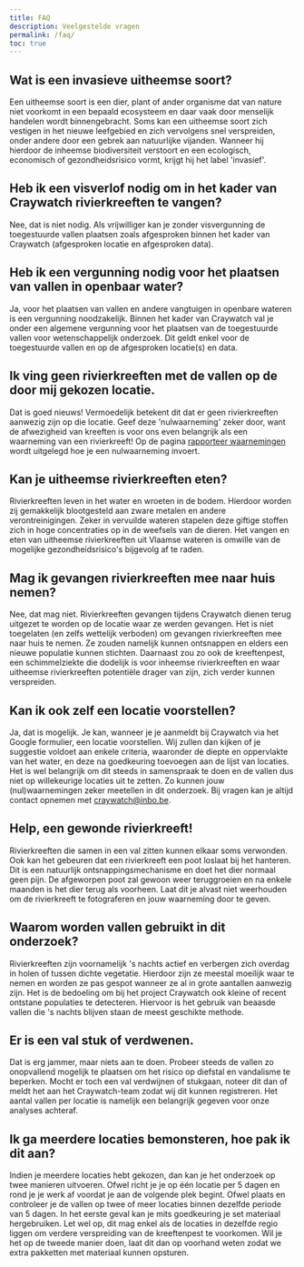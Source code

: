 ```yaml
---
title: FAQ
description: Veelgestelde vragen
permalink: /faq/
toc: true
---
```


## Wat is een invasieve uitheemse soort?

Een uitheemse soort is een dier, plant of ander organisme dat van nature niet voorkomt in een bepaald ecosysteem en daar vaak door menselijk handelen wordt binnengebracht. Soms kan een uitheemse soort zich vestigen in het nieuwe leefgebied en zich vervolgens snel verspreiden, onder andere door een gebrek aan natuurlijke vijanden. Wanneer hij hierdoor de inheemse biodiversiteit verstoort en een ecologisch, economisch of gezondheidsrisico vormt, krijgt hij het label 'invasief'.

## Heb ik een visverlof nodig om in het kader van Craywatch rivierkreeften te vangen?

Nee, dat is niet nodig. Als vrijwilliger kan je zonder visvergunning de toegestuurde vallen plaatsen zoals afgesproken binnen het kader van Craywatch (afgesproken locatie en afgesproken data).

## Heb ik een vergunning nodig voor het plaatsen van vallen in openbaar water?

Ja, voor het plaatsen van vallen en andere vangtuigen in openbare wateren is een vergunning noodzakelijk. Binnen het kader van Craywatch val je onder een algemene vergunning voor het plaatsen van de toegestuurde vallen voor wetenschappelijk onderzoek. Dit geldt enkel voor de toegestuurde vallen en op de afgesproken locatie(s) en data.

## Ik ving geen rivierkreeften met de vallen op de door mij gekozen locatie.

Dat is goed nieuws! Vermoedelijk betekent dit dat er geen rivierkreeften aanwezig zijn op die locatie. Geef deze 'nulwaarneming' zeker door, want de afwezigheid van kreeften is voor ons even belangrijk als een waarneming van een rivierkreeft! Op de pagina [rapporteer waarnemingen](/waarnemingen/) wordt uitgelegd hoe je een nulwaarneming invoert.

## Kan je uitheemse rivierkreeften eten? 

Rivierkreeften leven in het water en wroeten in de bodem. Hierdoor worden zij gemakkelijk blootgesteld aan zware metalen en andere verontreinigingen. Zeker in vervuilde wateren stapelen deze giftige stoffen zich in hoge concentraties op in de weefsels van de dieren. Het vangen en eten van uitheemse rivierkreeften uit Vlaamse wateren is omwille van de mogelijke gezondheidsrisico's bijgevolg af te raden.

## Mag ik gevangen rivierkreeften mee naar huis nemen?

Nee, dat mag niet. Rivierkreeften gevangen tijdens Craywatch dienen terug uitgezet te worden op de locatie waar ze werden gevangen. Het is niet toegelaten (en zelfs wettelijk verboden) om gevangen rivierkreeften mee naar huis te nemen. Ze zouden namelijk kunnen ontsnappen en elders een nieuwe populatie kunnen stichten. Daarnaast zou zo ook de kreeftenpest,  een schimmelziekte die dodelijk is voor inheemse rivierkreeften en waar uitheemse rivierkreeften potentiële drager van zijn, zich verder kunnen verspreiden.

## Kan ik ook zelf een locatie voorstellen?

Ja, dat is mogelijk. Je kan, wanneer je je aanmeldt bij Craywatch via het Google formulier, een locatie voorstellen. Wij zullen dan kijken of je suggestie voldoet aan enkele criteria, waaronder de diepte en oppervlakte van het water,  en deze na goedkeuring toevoegen aan de lijst van locaties. Het is wel belangrijk om dit steeds in samenspraak te doen en de vallen dus niet op willekeurige locaties uit te zetten. Zo kunnen jouw (nul)waarnemingen zeker meetellen in dit onderzoek. Bij vragen kan je altijd contact opnemen met <craywatch@inbo.be>.

## Help, een gewonde rivierkreeft!

Rivierkreeften die samen in een val zitten kunnen elkaar soms verwonden. Ook kan het gebeuren dat een rivierkreeft een poot loslaat bij het hanteren. Dit is een natuurlijk ontsnappingsmechanisme en doet het dier normaal geen pijn. De afgeworpen poot zal gewoon weer teruggroeien en na enkele maanden is het dier terug als voorheen. Laat dit je alvast niet weerhouden om de rivierkreeft te fotograferen en jouw waarneming door te geven.

## Waarom worden vallen gebruikt in dit onderzoek?

Rivierkreeften zijn voornamelijk 's nachts actief en verbergen zich overdag in holen of tussen dichte vegetatie. Hierdoor zijn ze meestal moeilijk waar te nemen en worden ze pas gespot wanneer ze al in grote aantallen aanwezig zijn. Het is de bedoeling om bij het project Craywatch ook kleine of recent ontstane populaties te detecteren. Hiervoor is het gebruik van beaasde vallen die 's nachts blijven staan de meest geschikte methode.

## Er is een val stuk of verdwenen.

Dat is erg jammer, maar niets aan te doen. Probeer steeds de vallen zo onopvallend mogelijk te plaatsen om het risico op diefstal en vandalisme te beperken. Mocht er toch een val verdwijnen of stukgaan, noteer dit dan of meldt het aan het Craywatch-team zodat wij dit kunnen registreren. Het aantal vallen per locatie is namelijk een belangrijk gegeven voor onze analyses achteraf.

## Ik ga meerdere locaties bemonsteren, hoe pak ik dit aan?

Indien je meerdere locaties hebt gekozen, dan kan je het onderzoek op twee manieren uitvoeren. Ofwel richt je je op één locatie per 5 dagen en rond je je werk af voordat je aan de volgende plek begint. Ofwel plaats en controleer je de vallen op twee of meer locaties binnen dezelfde periode van 5 dagen. In het eerste geval kan je mits goedkeuring je set materiaal hergebruiken. Let wel op, dit mag enkel als de locaties in dezelfde regio liggen om verdere verspreiding van de kreeftenpest te voorkomen. Wil je het op de tweede manier doen, laat dit dan op voorhand weten zodat we extra pakketten met materiaal kunnen opsturen.
